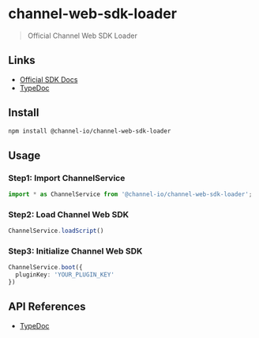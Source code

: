 # channel-web-sdk-loader
> Official Channel Web SDK Loader

## Links
- [Official SDK Docs](https://developers.channel.io/docs/web-channelio)
- [TypeDoc](https://channel-io.github.io/channel-web-sdk-loader)

## Install
```bash
npm install @channel-io/channel-web-sdk-loader
```

## Usage

### Step1: Import ChannelService
```typescript
import * as ChannelService from '@channel-io/channel-web-sdk-loader';
```

### Step2: Load Channel Web SDK
```typescript
ChannelService.loadScript()
```

### Step3: Initialize Channel Web SDK
```typescript
ChannelService.boot({
  pluginKey: 'YOUR_PLUGIN_KEY'
})
```

## API References
- [TypeDoc](https://channel-io.github.io/channel-web-sdk-loader)